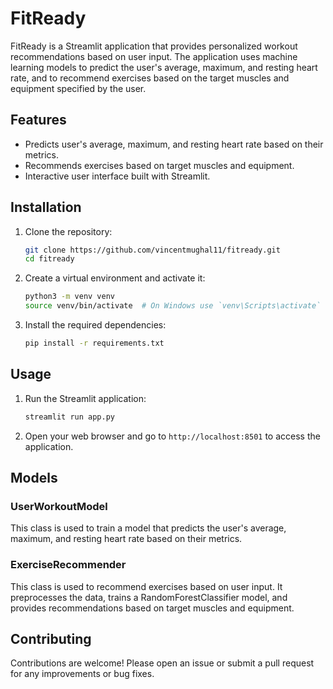# FitReady

FitReady is a Streamlit application that provides personalized workout recommendations based on user input. The application uses machine learning models to predict the user's average, maximum, and resting heart rate, and to recommend exercises based on the target muscles and equipment specified by the user.

## Features

- Predicts user's average, maximum, and resting heart rate based on their metrics.
- Recommends exercises based on target muscles and equipment.
- Interactive user interface built with Streamlit.

## Installation

1. Clone the repository:
    ```sh
    git clone https://github.com/vincentmughal11/fitready.git
    cd fitready
    ```

2. Create a virtual environment and activate it:
    ```sh
    python3 -m venv venv
    source venv/bin/activate  # On Windows use `venv\Scripts\activate`
    ```

3. Install the required dependencies:
    ```sh
    pip install -r requirements.txt
    ```

## Usage

1. Run the Streamlit application:
    ```sh
    streamlit run app.py
    ```

2. Open your web browser and go to `http://localhost:8501` to access the application.

## Models

### UserWorkoutModel

This class is used to train a model that predicts the user's average, maximum, and resting heart rate based on their metrics.

### ExerciseRecommender

This class is used to recommend exercises based on user input. It preprocesses the data, trains a RandomForestClassifier model, and provides recommendations based on target muscles and equipment.

## Contributing

Contributions are welcome! Please open an issue or submit a pull request for any improvements or bug fixes.